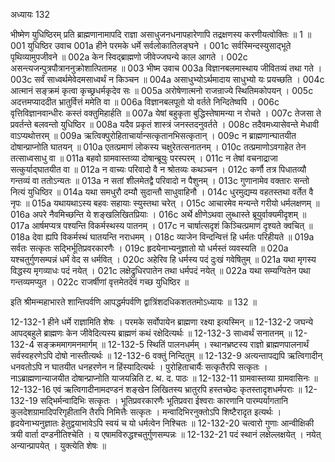 अध्यायः 132

भीष्मेण युधिष्ठिरम् प्रति ब्राह्मणानामापदि राज्ञा असाधुजनधनापहारेणापि तद्रक्षणस्य करणीयत्वोक्तिः ॥ 1 ॥
001	युधिष्ठिर उवाच 
001a	हीने परमके धर्मे सर्वलोकातिलङ्घने ।
001c	सर्वस्मिन्दस्युसाद्भूते पृथिव्यामुपजीवने ॥
002a	केन स्विद्ब्राह्मणो जीवेज्जघन्ये काल आगते ।
002c	असन्त्यजन्पुत्रपौत्राननुक्रोशात्पितामह ॥
003	भीष्म उवाच 
003a	विज्ञानबलमास्थाय जीवितव्यं तथा गते ।
003c	सर्वं साध्वर्थमेवेदमसाध्वर्थं न किञ्चन ॥
004a	असाधुभ्योऽर्थमादाय साधुभ्यो यः प्रयच्छति ।
004c	आत्मानं सङ्क्रमं कृत्वा कृच्छ्रधर्मकृदेव सः ॥
005a	अरोषेणात्मनो राजन्राज्ये स्थितिमकोपयन् ।
005c	अदत्तमप्याददीत भ्रातुर्वित्तं ममेति वा ॥
006a	विज्ञानबलपूतो यो वर्तते निन्दितेष्वपि ।
006c	वृत्तिविज्ञानवान्धीरः कस्तं वक्तुमिहार्हति ॥
007a	येषां बहुकृता बुद्धिस्तेषामन्या न रोचते ।
007c	तेजसा ते प्रवर्तन्ते बलवन्तो युधिष्ठिर ॥
008a	यदैव प्रकृतं शास्त्रं जनस्तदनुवर्तते ।
008c	तदैवमध्यासेवन्ते मेधावी वाऽप्यथोत्तरम् ॥
009a	ऋत्विक्पुरोहिताचार्यान्सत्कृतानभिसत्कृतान् ।
009c	न ब्राह्मणान्घातयीत दोषान्प्राप्नोति घातयन् ॥
010a	एतत्प्रमाणं लोकस्य चक्षुरेतत्सनातनम् ।
010c	तत्प्रमाणोऽवगाहेत तेन तत्साध्वसाधु वा ॥
011a	बहवो ग्रामवास्तव्या दोषान्ब्रूयुः परस्परम् ।
011c	न तेषां वचनाद्राजा सत्कुर्याद्घातयीत वा ॥
012a	न वाच्यः परिवादो वै न श्रोतव्यः कथञ्चन ।
012c	कर्णौ तत्र पिधातव्यौ गन्तव्यं वा ततोऽन्यतः ॥
013a	न सतां शीलमेतद्वै परिवादो न पैशुनम् ।
013c	गुणानामेव वक्तारः सन्तो नित्यं युधिष्ठिर ॥
014a	यथा समधुरौ दम्यौ सुदान्तौ साधुवाहिनौ ।
014c	धुरमुद्यम्य वहतस्तथा वर्तेत वै नृपः ॥
015a	यथायथाऽस्य बहवः सहायाः स्युस्तथा चरेत् ।
015c	आचारमेव मन्यन्ते गरीयो धर्मलक्षणम् ॥
016a	अपरे नैवमिच्छन्ति ये शङ्खलिखितप्रियाः ।
016c	अर्थे क्षीणेऽथवा लुब्धास्ते ब्रूयुर्वाक्यमीदृशम् ॥
017a	आर्षमप्यत्र पश्यन्ति विकर्मस्थस्य पातनम् ।
017c	न चार्षात्सदृशं किञ्चित्प्रमाणं दृश्यते क्वचित् ॥
018a	देवा ह्यपि विकर्मस्थं घातयन्ति नराधमम् ।
018c	व्याजेन विन्दन्वित्तं हि धर्मतः परिहीयते ॥
019a	सर्वतः सत्कृतः सद्भिर्भूतिप्रवरकारणैः ।
019c	हृदयेनाभ्यनुज्ञातो यो धर्मस्तं व्यवस्यति ॥
020a	यश्चतुर्गुणसम्पन्नं धर्मं वेद स धर्मवित् ।
020c	अहेरिव हि धर्मस्य पदं दुःखं गवेषितुम् ॥
021a	यथा मृगस्य विद्धस्य मृगव्याधः पदं नयेत् ।
021c	लक्षेद्रुधिरपातेन तथा धर्मपदं नयेत् ॥
022a	यथा सम्यग्वितेन पथा गन्तव्यमप्युत ।
022c	राजर्षीणां वृत्तमेतदेवं गच्छ युधिष्ठिर ॥ 

इति श्रीमन्महाभारते शान्तिपर्वणि आपद्धर्मपर्वणि द्वात्रिंशदधिकशततमोऽध्यायः ॥ 132 ॥

12-132-1 हीने धर्मे राज्ञामिति शेषः । परमके सर्वोपायेन ब्राह्मणा रक्ष्या इत्यस्मिन् ॥ 12-132-2 जघन्ये आपद्बहुले ब्राह्मणः केन जीवेदित्यस्य ब्राह्मणं कथं रक्षेदित्यर्थः ॥ 12-132-3 साध्वर्थं सनातनम् ॥ 12-132-4 सङ्क्रममागमनमार्गम् ॥ 12-132-5 स्थितिं पालनधर्मम् । स्थानभ्रष्टस्य राज्ञो ब्राह्मणपालनार्थं सर्वस्वहरणेऽपि दोषो नास्तीत्यर्थः ॥ 12-132-6 वक्तुं निन्दितुम् ॥ 12-132-9 अत्यन्तापद्यपि ऋत्विगादीन् धनवतोऽपि न घातयीत धनहरणेन न हिंस्यादित्यर्थः । पुरोहिताचार्यैः सत्कृतैरपि सत्कृतः । नाऽब्राह्मणान्याजयीत दोषान्प्राप्नोति याजयन्निति ट. थ. द. पाठः ॥ 12-132-11 ग्रामवास्तव्या ग्रामवासिनः ॥ 12-132-16 एवं ऋत्विगादीनामदण्डनं शङ्खेन लिखितस्य भ्रातुरपि हस्तच्छेदः कृतस्तादृशधर्मपराः ॥ 12-132-19 सद्भिर्मन्वादिभिः सत्कृतः । भूतिप्रवरकारणैः भूतिप्रवरा ईश्वराः कारणानि पारम्पर्यागतानि कुलदेशग्रामादिपरिगृहीतानि तैरपि निमित्तैः सत्कृतः । मन्वादिभिरनुक्तोऽपि शिष्टैरादृत इत्यर्थः । हृदयेनाभ्यनुज्ञातः हेतुद्वयाभावेऽपि स्वयं च यो धर्मत्वेन निश्चितः ॥ 12-132-20 चत्वारो गुणाः आन्वीक्षिकी त्रयी वार्ता दण्डनीतिश्चेति । य एषामविरुद्धश्चतुर्गुणसम्पन्नः ॥ 12-132-21 पदं स्थानं लक्षेल्लक्षयेत् । नयेत् अन्यान्प्रापयेत् । युक्त्येति शेषः ॥
